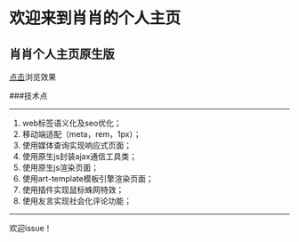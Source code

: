 # 欢迎来到肖肖的个人主页

## 肖肖个人主页原生版


[点击](https://xiaoli0510.github.io/native/html/main-native.html)浏览效果

###技术点
*****
1. web标签语义化及seo优化；
2. 移动端适配（meta，rem，1px）；
3. 使用媒体查询实现响应式页面；
4. 使用原生js封装ajax通信工具类；
5. 使用原生js渲染页面；
6. 使用art-template模板引擎渲染页面；
7. 使用插件实现鼠标蛛网特效；
8. 使用友言实现社会化评论功能；
*****

欢迎issue！
